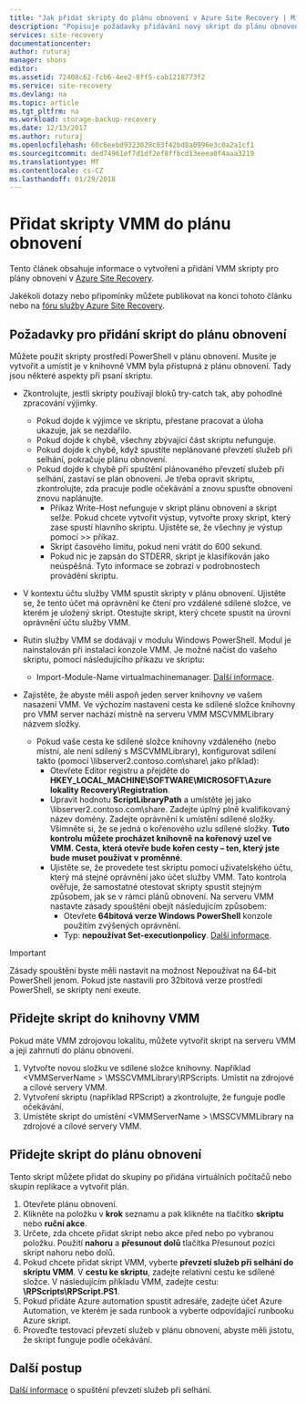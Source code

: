 ```yaml
---
title: "Jak přidat skripty do plánu obnovení v Azure Site Recovery | Microsoft Docs"
description: "Popisuje požadavky přidávání nový skript do plánu obnovení v nástroji VMM do Azure"
services: site-recovery
documentationcenter: 
author: ruturaj
manager: shons
editor: 
ms.assetid: 72408c62-fcb6-4ee2-8ff5-cab1218773f2
ms.service: site-recovery
ms.devlang: na
ms.topic: article
ms.tgt_pltfrm: na
ms.workload: storage-backup-recovery
ms.date: 12/13/2017
ms.author: ruturaj
ms.openlocfilehash: 60c6eebd9323028c63f42bd8a0996e3c0a2a1cf1
ms.sourcegitcommit: ded74961ef7d1df2ef8ffbcd13eeea0f4aaa3219
ms.translationtype: MT
ms.contentlocale: cs-CZ
ms.lasthandoff: 01/29/2018
---
```

# <a name="add-vmm-scripts-to-a-recovery-plan"></a>Přidat skripty VMM do plánu obnovení


Tento článek obsahuje informace o vytvoření a přidání VMM skripty pro plány obnovení v [Azure Site Recovery](site-recovery-overview.md).

Jakékoli dotazy nebo připomínky můžete publikovat na konci tohoto článku nebo na [fóru služby Azure Site Recovery](https://social.msdn.microsoft.com/forums/azure/home?forum=hypervrecovmgr).

## <a name="prerequisites-of-adding-a-script-to-recovery-plan"></a>Požadavky pro přidání skript do plánu obnovení

Můžete použít skripty prostředí PowerShell v plánu obnovení. Musíte je vytvořit a umístit je v knihovně VMM byla přístupná z plánu obnovení. Tady jsou některé aspekty při psaní skriptu.

* Zkontrolujte, jestli skripty používají bloků try-catch tak, aby pohodlné zpracování výjimky.
    - Pokud dojde k výjimce ve skriptu, přestane pracovat a úloha ukazuje, jak se nezdařilo.
    - Pokud dojde k chybě, všechny zbývající část skriptu nefunguje.
    - Pokud dojde k chybě, když spustíte neplánované převzetí služeb při selhání, pokračuje plánu obnovení.
    - Pokud dojde k chybě při spuštění plánovaného převzetí služeb při selhání, zastaví se plán obnovení. Je třeba opravit skriptu, zkontrolujte, zda pracuje podle očekávání a znovu spusťte obnovení znovu naplánujte.
        - Příkaz Write-Host nefunguje v skript plánu obnovení a skript selže. Pokud chcete vytvořit výstup, vytvořte proxy skript, který zase spustí hlavního skriptu. Ujistěte se, že všechny je výstup pomocí >> příkaz.
        - Skript časového limitu, pokud není vrátit do 600 sekund.
        - Pokud nic je zapsán do STDERR, skript je klasifikován jako neúspěšná. Tyto informace se zobrazí v podrobnostech provádění skriptu.

* V kontextu účtu služby VMM spustit skripty v plánu obnovení. Ujistěte se, že tento účet má oprávnění ke čtení pro vzdálené sdílené složce, ve kterém je uložený skript. Otestujte skript, který chcete spustit na úrovni oprávnění účtu služby VMM.
* Rutin služby VMM se dodávají v modulu Windows PowerShell. Modul je nainstalován při instalaci konzole VMM. Je možné načíst do vašeho skriptu, pomocí následujícího příkazu ve skriptu:
   - Import-Module-Name virtualmachinemanager. [Další informace](https://technet.microsoft.com/library/hh875013.aspx).
* Zajistěte, že abyste měli aspoň jeden server knihovny ve vašem nasazení VMM. Ve výchozím nastavení cesta ke sdílené složce knihovny pro VMM server nachází místně na serveru VMM MSCVMMLibrary názvem složky.
    * Pokud vaše cesta ke sdílené složce knihovny vzdáleného (nebo místní, ale není sdílený s MSCVMMLibrary), konfigurovat sdílení takto (pomocí \\libserver2.contoso.com\share\ jako příklad):
      * Otevřete Editor registru a přejděte do **HKEY_LOCAL_MACHINE\SOFTWARE\MICROSOFT\Azure lokality Recovery\Registration**.
      * Upravit hodnotu **ScriptLibraryPath** a umístěte jej jako \\libserver2.contoso.com\share\. Zadejte úplný plně kvalifikovaný název domény. Zadejte oprávnění k umístění sdílené složky. Všimněte si, že se jedná o kořenového uzlu sdílené složky. **Tuto kontrolu můžete procházet knihovně na kořenový uzel ve VMM. Cesta, která otevře bude kořen cesty – ten, který jste bude muset používat v proměnné**.
      * Ujistěte se, že provedete test skriptu pomocí uživatelského účtu, který má stejné oprávnění jako účet služby VMM. Tato kontrola ověřuje, že samostatné otestovat skripty spustit stejným způsobem, jak se v rámci plánů obnovení. Na serveru VMM nastavte zásady spouštění obejít následujícím způsobem:
        * Otevřete **64bitová verze Windows PowerShell** konzole použitím zvýšených oprávnění.
        * Typ: **nepoužívat Set-executionpolicy**. [Další informace](https://technet.microsoft.com/library/ee176961.aspx).

> [!IMPORTANT]
> Zásady spouštění byste měli nastavit na možnost Nepoužívat na 64-bit PowerShell jenom. Pokud jste nastavili pro 32bitová verze prostředí PowerShell, se skripty není exeute.

## <a name="add-the-script-to-the-vmm-library"></a>Přidejte skript do knihovny VMM

Pokud máte VMM zdrojovou lokalitu, můžete vytvořit skript na serveru VMM a její zahrnutí do plánu obnovení.

1. Vytvořte novou složku ve sdílené složce knihovny. Například \<VMMServerName > \MSSCVMMLibrary\RPScripts. Umístit na zdrojové a cílové servery VMM.
2. Vytvoření skriptu (například RPScript) a zkontrolujte, že funguje podle očekávání.
3. Umístěte skript do umístění \<VMMServerName > \MSSCVMMLibrary na zdrojové a cílové servery VMM.

## <a name="add-the-script-to-a-recovery-plan"></a>Přidejte skript do plánu obnovení

Tento skript můžete přidat do skupiny po přidána virtuálních počítačů nebo skupin replikace a vytvořit plán.

1. Otevřete plánu obnovení.
2. Klikněte na položku v **krok** seznamu a pak klikněte na tlačítko **skriptu** nebo **ruční akce**.
3. Určete, zda chcete přidat skript nebo akce před nebo po vybranou položku. Použití **nahoru** a **přesunout dolů** tlačítka Přesunout pozici skript nahoru nebo dolů.
4. Pokud chcete přidat skript VMM, vyberte **převzetí služeb při selhání do skriptu VMM**. V **cestu ke skriptu**, zadejte relativní cestu ke sdílené složce. V následujícím příkladu VMM, zadejte cestu: **\RPScripts\RPScript.PS1**.
5. Pokud přidáte Azure automation spustit adresáře, zadejte účet Azure Automation, ve kterém je sada runbook a vyberte odpovídající runbooku Azure skript.
6. Proveďte testovací převzetí služeb v plánu obnovení, abyste měli jistotu, že skript funguje podle očekávání.


## <a name="next-steps"></a>Další postup

[Další informace](site-recovery-failover.md) o spuštění převzetí služeb při selhání.
